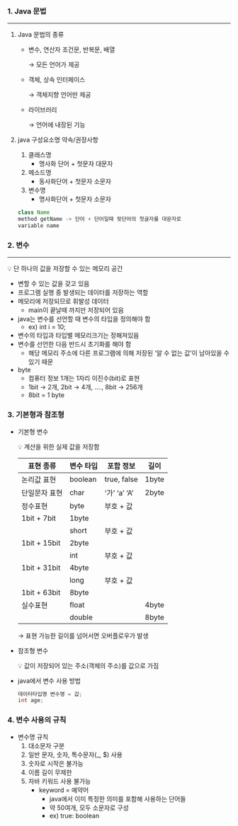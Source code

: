 ### 1. Java 문법

---

1. Java 문법의 종류
    - 변수, 연산자 조건문, 반복문, 배열
        
        → 모든 언어가 제공
        
    - 객체, 상속 인터페이스
        
        → 객체지향 언어만 제공
        
    - 라이브러리
        
        → 언어에 내장된 기능
        
2. java 구성요소명 약속/권장사항
    1. 클래스명
        - 명사화 단어 + 첫문자 대문자
    2. 메소드명
        - 동사화단어 + 첫문자 소문자
    3. 변수명 
        - 명사화단어 + 첫문자 소문자
    
    ```java
    class Name
    method getName -> 단어 + 단어일때 뒷단어의 첫글자를 대문자로
    variable name
    ```
    

### 2. 변수

---

<aside>
💡 단 하나의 값을 저장할 수 있는 메모리 공간

</aside>

- 변할 수 있는 값을 갖고 있음
- 프로그램 실행 중 발생되는 데이터를 저장하는 역할
- 메모리에 저장되므로 휘발성 데이터
    - main이 끝날때 까지만 저장되어 있음
- java는 변수를 선언할 때 변수의 타입을 정의해야 함
    - ex) int i = 10;
- 변수의 타입과 타입별 메모리크기는 정해져있음
- 변수를 선언한 다음 반드시 초기화를 해야 함
    - 해당 메모리 주소에 다른 프로그램에 의해 저장된 ‘알 수 없는 값’이 남아있을 수 있기 때문
- byte
    - 컴퓨터 정보 1개는 1자리 이진수(bit)로 표현
    - 1bit → 2개, 2bit → 4개, ...., 8bit → 256개
    - 8bit = 1 byte

### 3. 기본형과 참조형

- 기본형 변수
    
    <aside>
    💡 계산을 위한 실제 값을 저장함
    
    </aside>
    
    | 표현 종류 | 변수 타입 | 포함 정보 | 길이 |
    | --- | --- | --- | --- |
    | 논리값 표현 | boolean | true, false | 1byte |
    | 단일문자 표현 | char | ‘가’ ‘a’ ‘A’ | 2byte |
    | 정수표현 | byte | 부호 + 값
    1bit + 7bit | 1byte |
    |  | short | 부호 + 값
    1bit + 15bit | 2byte |
    |  | int | 부호 + 값
    1bit + 31bit | 4byte |
    |  | long | 부호 + 값
    1bit + 63bit | 8byte |
    | 실수표현 | float |  | 4byte |
    |  | double |  | 8byte |
    
    → 표현 가능한 길이를 넘어서면 오버플로우가 발생
    
- 참조형 변수
    
    <aside>
    💡 값이 저장되어 있는 주소(객체의 주소)를 값으로 가짐
    
    </aside>
    
- java에서 변수 사용 방법
    
    ```java
    데이터타입명 변수명 = 값;
    int age;
    ```
    

### 4. 변수 사용의 규칙

- 변수명 규칙
    1. 대소문자 구분
    2. 일반 문자, 숫자, 특수문자(_, $) 사용
    3. 숫자로 시작은 불가능
    4. 이름 길이 무제한
    5. 자바 키워드 사용 불가능
        - keyword = 예약어
            - java에서 이미 특정한 의미를 포함해 사용하는 단어들
            - 약 50여개, 모두 소문자로 구성
            - ex) true: boolean